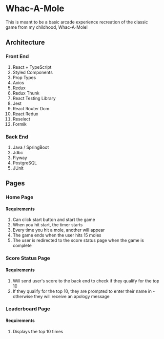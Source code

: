 # Whac-A-Mole

This is meant to be a basic arcade experience recreation of the classic game from my childhood, Whac-A-Mole!

## Architecture

### Front End

1. React + TypeScript
2. Styled Components
3. Prop Types
4. Axios
5. Redux
6. Redux Thunk
7. React Testing Library
8. Jest
9. React Router Dom
10. React Redux
11. Reselect
12. Formik

### Back End

1. Java / SpringBoot
2. Jdbc
3. Flyway
4. PostgreSQL
5. JUnit

## Pages

### Home Page

#### Requirements

1. Can click start button and start the game
2. When you hit start, the timer starts
3. Every time you hit a mole, another will appear
4. The game ends when the user hits 15 moles
5. The user is redirected to the score status page when the game is complete

### Score Status Page

#### Requirements

1. Will send user's score to the back end to check if they qualify for the top 10
2. If they qualify for the top 10, they are prompted to enter their name in - otherwise they will receive an apology message

### Leaderboard Page

#### Requirements

1. Displays the top 10 times

